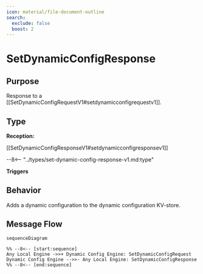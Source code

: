 ```yaml
---
icon: material/file-document-outline
search:
  exclude: false
  boost: 2
---
```


<div class="message" markdown>

# SetDynamicConfigResponse

## Purpose

<!-- --8<-- [start:purpose] -->
Response to a [[SetDynamicConfigRequestV1#setdynamicconfigrequestv1]].
<!-- --8<-- [end:purpose] -->

## Type

<!-- --8<-- [start:type] -->
**Reception:**

[[SetDynamicConfigResponseV1#setdynamicconfigresponsev1]]

--8<-- "../types/set-dynamic-config-response-v1.md:type"

**Triggers**

<!-- --8<-- [end:type] -->

## Behavior

<!-- --8<-- [start:behavior] -->
Adds a dynamic configuration to the dynamic configuration KV-store.
<!-- --8<-- [end:behavior] -->

## Message Flow

<!-- --8<-- [start:messages] -->
```mermaid
sequenceDiagram

%% --8<-- [start:sequence]
Any Local Engine ->>+ Dynamic Config Engine: SetDynamicConfigRequest
Dynamic Config Engine -->>- Any Local Engine: SetDynamicConfigResponse
%% --8<-- [end:sequence]
```

<!-- --8<-- [end:messages] -->

</div>
